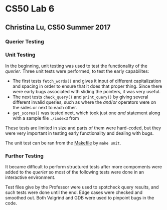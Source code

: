 
# CS50 Lab 6
## Christina Lu, CS50 Summer 2017

### Querier Testing

### Unit Testing

In the beginning, unit testing was used to test the functionality of the
*querier*. Three unit tests were performed, to test the early capabilites:

* The first tests `fetch_words()` and gives it input of different 
capitalization and spacing in order to ensure that it does that proper thing.
Since there were early bugs associated with sliding the pointers, it was
very useful.
* The next tests `check_query()` and `print_query()` by giving several 
different invalid queries, such as where the *and*/*or* operators were on the
sides or next to each other. 
* `get_scores()` was tested next, which took just one *and* statement along
with a sample file `./index3` from 

These tests are limited in size and parts of them were hard-coded, but they 
were very important in testing early functionality and dealing with bugs.

The unit test can be ran from the [Makefile](Makefile) by `make unit`.

### Further Testing

It became difficult to perform structured tests after more compoments were
added to the *querier* so most of the following tests were done in an
interactive environment.

Test files give by the Professor were used to spotcheck query results, and
such tests were done until the end. Edge cases were checked and smoothed 
out. Both Valgrind and GDB were used to pinpoint bugs in the code.

                                                             

